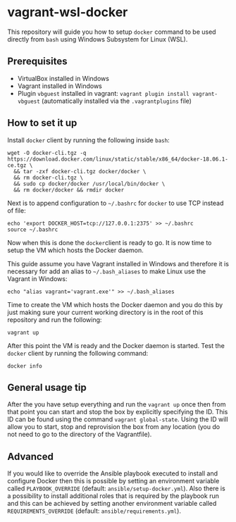 # vagrant-wsl-docker

This repository will guide you how to setup `docker` command to be used directly from `bash` using Windows Subsystem for Linux (WSL).

## Prerequisites

* VirtualBox installed in Windows
* Vagrant installed in Windows
* Plugin `vbguest` installed in vagrant: `vagrant plugin install vagrant-vbguest` (automatically installed via the `.vagrantplugins` file)

## How to set it up

Install `docker` client by running the following inside `bash`:

```console
wget -O docker-cli.tgz -q https://download.docker.com/linux/static/stable/x86_64/docker-18.06.1-ce.tgz \
  && tar -zxf docker-cli.tgz docker/docker \
  && rm docker-cli.tgz \
  && sudo cp docker/docker /usr/local/bin/docker \
  && rm docker/docker && rmdir docker
```

Next is to append configuration to `~/.bashrc` for `docker` to use TCP instead of file:

```console
echo 'export DOCKER_HOST=tcp://127.0.0.1:2375' >> ~/.bashrc
source ~/.bashrc
```

Now when this is done the `docker`client is ready to go. It is now time to
setup the VM which hosts the Docker daemon.

This guide assume you have Vagrant installed in Windows and therefore it is
necessary for add an alias to `~/.bash_aliases` to make Linux use the Vagrant in Windows:

```console
echo "alias vagrant='vagrant.exe'" >> ~/.bash_aliases
```

Time to create the VM which hosts the Docker daemon and you do this by just
making sure your current working directory is in the root of this repository
and run the following:

```console
vagrant up
```

After this point the VM is ready and the Docker daemon is started. Test the `docker` client by running the following command:

```console
docker info
```

## General usage tip

After the you have setup everything and run the `vagrant up` once then from that point you can start and stop the box by
explicitly specifying the ID. This ID can be found using the command `vagrant global-state`. Using the ID will allow you
to start, stop and reprovision the box from any location (you do not need to go to the directory of the Vagrantfile).

## Advanced

If you would like to override the Ansible playbook executed to install and configure Docker then this is possible by setting
an environment variable called `PLAYBOOK_OVERRIDE` (default: `ansible/setup-docker.yml`). Also there is a possibility to install
additional roles that is required by the playbook run and this can be achieved by setting another environment variable called
`REQUIREMENTS_OVERRIDE` (default: `ansible/requirements.yml`).